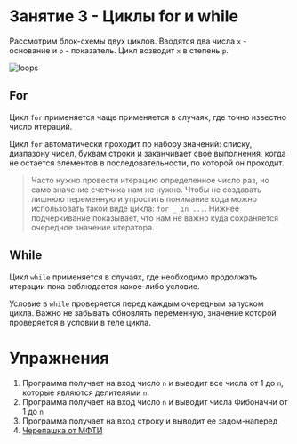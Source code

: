 # Занятие 3 - Циклы for и while

Рассмотрим блок-схемы двух циклов. Вводятся два числа `x` - основание и `p` - показатель. Цикл возводит `x` в степень `p`.

![loops](https://user-images.githubusercontent.com/33204359/204267617-c8b57410-0dd6-403f-8d0c-fb3f36a42cc9.png)


## For

Цикл `for` применяется чаще применяется в случаях, где точно известно число итераций.

Цикл `for` автоматически проходит по набору значений: списку, диапазону чисел, буквам строки и заканчивает свое выполнения, когда не остается элементов в последовательности, по которой он проходит.

> Часто нужно провести итерацию определенное число раз, но само значение счетчика нам не нужно. Чтобы не создавать лишнюю переменную и упростить понимание кода можно использовать такой виде цикла: `for _ in ...`. Нижнее подчеркивание показывает, что нам не важно куда сохраняется очередное значение итератора.


## While

Цикл `while` применяется в случаях, где необходимо продолжать итерации пока соблюдается какое-либо условие.

Условие в `while` проверяется перед каждым очередным запуском цикла. Важно не забывать обновлять переменную, значение которой проверяется в условии в теле цикла.


# Упражнения
1. Программа получает на вход число `n` и выводит все числа от 1 до `n`, которые являются делителями `n`.
2. Программа получает на вход число `n` и выводит числа Фибоначчи от 1 до `n`
3. Программа получает на вход строку и выводит ее задом-наперед
4. [Черепашка от МФТИ](http://cs.mipt.ru/python/lessons/lab2.html#o2-s)

